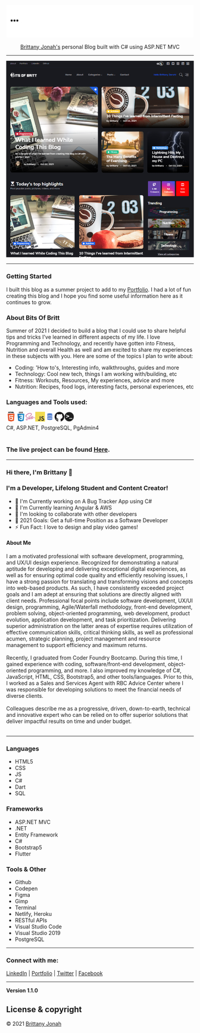 <p align="center">
  <img src="/logo-light.png"/>
</p>
<p align="center">
 <a href="https://brittanyjonah.com" target="_blank">Brittany Jonah's</a> personal Blog built with C# using ASP.NET MVC
</p>

---
<p align="center">
 <img src="/blog.png"/>
</p>

--- 
 
### Getting Started
 
I built this blog as a summer project to add to my <a href="https://brittanyjonah.com" target="_blank">Portfolio</a>. I had a lot of fun creating this blog and I hope you find some useful information here as it continues to grow.
                  


<h3>About Bits Of Britt</h3>
  <p class="lead">
      Summer of 2021 I decided to build a blog that I could use to share helpful tips and tricks I've learned in different aspects of my life. I love Programming and Technology, and recently have gotten into Fitness, Nutrition and overall Health as well and am excited
      to share my experiences in these subjects with you. Here are some of the topics I plan to write about:
  </p>

  <ul>
      <li>Coding: 'How to's, Interesting info, walkthroughs, guides and more</li>
      <li>Technology: Cool new tech, things I am working with/building, etc</li>
      <li>Fitness: Workouts, Resources, My experiences, advice and more</li>
      <li>Nutrition: Recipes, food logs, interesting facts, personal experiences, etc</li>
  </ul>

### Languages and Tools used:


<img align="left" alt="HTML5" width="26px" src="https://raw.githubusercontent.com/github/explore/80688e429a7d4ef2fca1e82350fe8e3517d3494d/topics/html/html.png" />
<img align="left" alt="CSS3" width="26px" src="https://raw.githubusercontent.com/github/explore/80688e429a7d4ef2fca1e82350fe8e3517d3494d/topics/css/css.png" />
<img align="left" alt="Sass" width="26px" src="https://raw.githubusercontent.com/github/explore/80688e429a7d4ef2fca1e82350fe8e3517d3494d/topics/sass/sass.png" />
<img align="left" alt="JavaScript" width="26px" src="https://raw.githubusercontent.com/github/explore/80688e429a7d4ef2fca1e82350fe8e3517d3494d/topics/javascript/javascript.png" />
<img align="left" alt="SQL" width="26px" src="https://raw.githubusercontent.com/github/explore/80688e429a7d4ef2fca1e82350fe8e3517d3494d/topics/sql/sql.png" />
<img align="left" alt="GitHub" width="26px" src="https://raw.githubusercontent.com/github/explore/78df643247d429f6cc873026c0622819ad797942/topics/github/github.png" />
<img align="left" alt="Terminal" width="26px" src="https://raw.githubusercontent.com/github/explore/80688e429a7d4ef2fca1e82350fe8e3517d3494d/topics/terminal/terminal.png" />
<br><br>
C#, ASP.NET, PostgreSQL, PgAdmin4
<br/>
<br/>

### The live project can be found <a href="https://www.bitsofbritt.com" target="_blank">Here</a>.


---

### Hi there, I'm Brittany 👋

### I'm a Developer, Lifelong Student and Content Creator!
- 🔭 I'm Currently working on A Bug Tracker App using C#
- 🌱 I'm Currently learning Angular & AWS
- 👯 I'm looking to collaborate with other developers
- 🥅 2021 Goals: Get a full-time Position as a Software Developer
- ⚡ Fun Fact: I love to design and play video games!

<h4>About Me</h4>
<p>I am a motivated professional with software development, programming, and UX/UI design experience. Recognized for demonstrating a natural aptitude for developing and delivering exceptional digital experiences, as well as for ensuring optimal code quality and efficiently resolving issues, I have a strong passion for translating and transforming visions and concepts into web-based products. As such, I have consistently exceeded project goals and I am adept at ensuring that solutions are directly aligned with client needs. Professional focal points include software development, UX/UI design, programming, Agile/Waterfall methodology, front-end development, problem solving, object-oriented programming, web development, product evolution, application development, and task prioritization. Delivering superior administration on the latter areas of expertise requires utilization of effective communication skills, critical thinking skills, as well as professional acumen, strategic planning, project management and resource management to support efficiency and maximum returns.
<br><br>
Recently, I graduated from Coder Foundry Bootcamp. During this time, I gained experience with coding, software/front-end development, object-oriented programming, and more. I also improved my knowledge of C#, JavaScript, HTML, CSS, Bootstrap5, and other tools/languages. Prior to this, I worked as a Sales and Services Agent with RBC Advice Center where I was responsible for developing solutions to meet the financial needs of diverse clients.
 <br><br>
 Colleagues describe me as a progressive, driven, down-to-earth, technical and innovative expert who can be relied on to offer superior solutions that deliver impactful results on time and under budget.
<br><br />
 </p>
 
--- 

### Languages
 <ul>
    <li>HTML5</li>
    <li>CSS</li>
    <li>JS</li>
    <li>C#</li>
    <li>Dart</li>
    <li>SQL</li>
</ul>

### Frameworks
<ul>
    <li>ASP.NET MVC</li>
    <li>.NET</li>
    <li>Entity Framework</li>
    <li>C#</li>
    <li>Bootstrap5</li>
    <li>Flutter</li>
</ul>

### Tools & Other
<ul>
    <li> Github</li>
    <li>Codepen</li>
    <li>Figma</li>
    <li>Gimp</li>
    <li>Terminal</li>
    <li>Netlify, Heroku</li>
    <li>RESTful APIs</li>
    <li>Visual Studio Code</li>
    <li> Visual Studio 2019</li>
    <li>PostgreSQL</li>
</ul>

---

### Connect with me:
  <a href="https://www.linkedin.com/in/brittanyjonah/" target="_blank">LinkedIn</a> | <a href="https://brittanyjonah.com" target="_blank">Portfolio</a> | <a href="https://twitter.com/BrittanyJonah_" target="_blank">Twitter</a> | <a href="https://www.facebook.com/brittanyjonah7/" target="_blank">Facebook</a> 
<br />

---

**Version 1.1.0**

## License & copyright
© 2021  <a href="https://brittanyjonah.com" target="_blank">Brittany Jonah</a>

